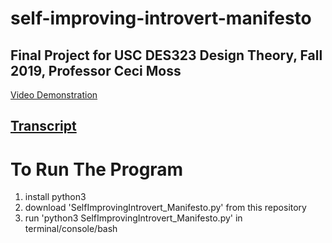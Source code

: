 # self-improving-introvert-manifesto
Final Project for USC DES323 Design Theory, Fall 2019, Professor Ceci Moss
---
[Video Demonstration](https://www.youtube.com/watch?v=_fN1CRtax8c)

[Transcript](https://docs.google.com/document/d/1wKjr1U0art7jUH5GQdDK_lLIApUW3Dnv7W8ReCBc4IY/export?format=pdf)
---
# To Run The Program
1) install python3
2) download 'SelfImprovingIntrovert_Manifesto.py' from this repository
3) run 'python3 SelfImprovingIntrovert_Manifesto.py' in terminal/console/bash
